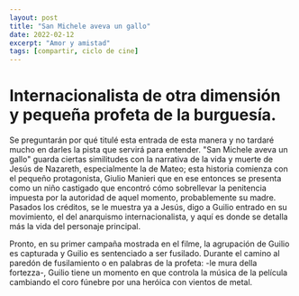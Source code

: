 ```yaml
---
layout: post
title: "San Michele aveva un gallo"
date: 2022-02-12
excerpt: "Amor y amistad"
tags: [compartir, ciclo de cine]
---
```


# Internacionalista de otra dimensión y pequeña profeta de la burguesía.

Se preguntarán por qué titulé esta entrada de esta manera y no tardaré mucho en darles la pista que servirá para entender. "San Michele aveva un gallo" guarda ciertas similitudes con la narrativa de la vida y muerte de Jesús de Nazareth, especialmente la de Mateo; esta historia comienza con el pequeño protagonista, Giulio Manieri que en ese entonces se presenta como un niño castigado que encontró cómo sobrellevar la penitencia impuesta por la autoridad de aquel momento, probablemente su madre. Pasados los créditos, se le muestra ya a Jesús, digo a Guilio entrado en su movimiento, el del anarquismo internacionalista, y aquí es donde se detalla más la vida del personaje principal.

Pronto, en su primer campaña mostrada en el filme, la agrupación de Guilio es capturada y Guilio es sentenciado a ser fusilado. Durante el camino al paredón de fusilamiento o en palabras de la profeta: -le mura della fortezza-, Guilio tiene un momento en que controla la música de la película cambiando el coro fúnebre por una heróica con vientos de metal.